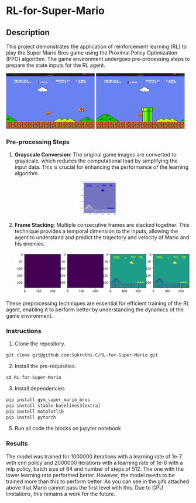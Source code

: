 
# RL-for-Super-Mario
## Description
This project demonstrates the application of reinforcement learning (RL) to play the Super Mario Bros game using the Proximal Policy Optimization (PPO) algorithm. The game environment undergoes pre-processing steps to prepare the state inputs for the RL agent. 

<p float="left">
  <img src="videos/mario1.gif" alt="Alt text for GIF 1" width="48%"/>
  <img src="videos/mario2.gif" alt="Alt text for GIF 2" width="48%"/>
</p>


### Pre-processing Steps
1. **Grayscale Conversion**: The original game images are converted to grayscale, which reduces the computational load by simplifying the input data. This is crucial for enhancing the performance of the learning algorithm.
   
 <p align="center">
  <img src="videos/grayscale.png" alt="Grayscale Example" width="20%"/>
</p>


2. **Frame Stacking**: Multiple consecutive frames are stacked together. This technique provides a temporal dimension to the inputs, allowing the agent to understand and predict the trajectory and velocity of Mario and his enemies.

   ![Frame Stacking Example](videos/stacking.png)

These preprocessing techniques are essential for efficient training of the RL agent, enabling it to perform better by understanding the dynamics of the game environment.

### Instructions
1. Clone the repository. 

```
git clone git@github.com:Sukruthi-C/RL-for-Super-Mario.git
```
2. Install the pre-requisities.
```
cd RL-for-Super-Mario
```
3. Install dependencies
```
pip install gym_super_mario_bros
pip install stable-baselines3[extra]
pip install matplotlib
pip install pytorch
```
5. Run all code the blocks on jupyter notebook

### Results
The model was trained for 1000000 iterations with a learning rate of 1e-7 with cnn policy and 2000000 iterations with a learning rate of 1e-6 with a mlp policy, batch size of 64 and number of steps of 512. The one with the lower learning rate performed better. However, the model needs to be trained more than this to perform better. As you can see in the gifs attached above that Mario cannot pass the first level with this. Due to GPU limitations, this remains a work for the future.
